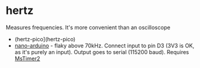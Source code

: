 # hertz

Measures frequencies. It's more convenient than an oscilloscope

* (hertz-pico](hertz-pico)
* [nano-arduino](nano-arduino) - flaky above 70kHz. 
Connect input to pin D3 (3V3 is OK, as it's purely an input).
Output goes to serial (115200 baud). 
Requires 
[MsTimer2](https://github.com/PaulStoffregen/MsTimer2)

